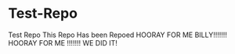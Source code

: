 # Test-Repo
Test Repo
This Repo Has been Repoed
HOORAY FOR ME BILLY!!!!!!! HOORAY FOR ME !!!!!!!
WE DID IT!

